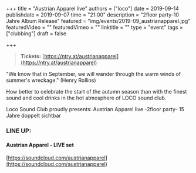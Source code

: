 +++
title = "Austrian Apparel live"
authors = ["loco"]
date = 2019-09-14
publishdate = 2019-09-07
time = "21:00"
description = "2floor party-10 Jahre Album Release"
featured = "img/events/2019-09_austrianapparel.jpg"
featuredVideo = ""
featuredVimeo = ""
linktitle = ""
type = "event"
tags = ["clubbing"]
draft = false

+++

> **Tickets:** [https://ntry.at/austrianapparel](https://ntry.at/austrianapparel)

"We know that in September, we will wander through the warm winds of summer's wreckage."  (Henry Rollins)

How better to celebrate the start of the autumn season than with the finest sound and cool drinks in the hot atmosphere of LOCO sound club.


Loco Sound Club proudly presents:
Austrian Apparel live -2floor party- 15 Jahre doppelt sichtbar

### LINE UP:

#### Austrian Apparel - LIVE set
[https://soundcloud.com/austrianapparel](https://soundcloud.com/austrianapparel)
